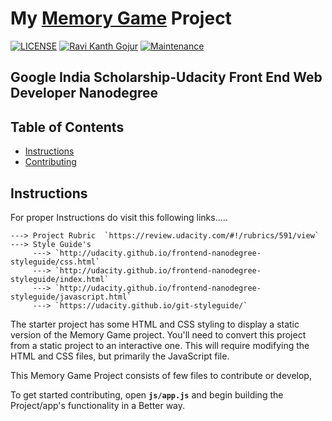 # My [Memory Game](https://ravireddy07.github.io/Project_Memory_Game/) Project

[![LICENSE](https://img.shields.io/github/license/ravireddy07/Project_Memory_Game)](https://github.com/ravireddy07/Project_Memory_Game/blob/master/LICENSE) [![Ravi Kanth Gojur](https://img.shields.io/badge/Author-@ravireddy07-gray.svg?colorA=gray&colorB=dodgerblue&logo=github)](https://github.com/ravireddy07/) [![Maintenance](https://img.shields.io/maintenance/yes/2020?color=green&logo=github)](https://github.com/ravireddy07/)


## Google India Scholarship-Udacity Front End Web Developer Nanodegree

## **Table of Contents**

* [Instructions](#instructions)
* [Contributing](#contributing)


## Instructions


For proper Instructions do visit this following links.....

    ---> Project Rubric  `https://review.udacity.com/#!/rubrics/591/view`
    ---> Style Guide's
         ---> `http://udacity.github.io/frontend-nanodegree-styleguide/css.html`
         ---> `http://udacity.github.io/frontend-nanodegree-styleguide/index.html`
         ---> `http://udacity.github.io/frontend-nanodegree-styleguide/javascript.html`
         ---> `https://udacity.github.io/git-styleguide/`

The starter project has some HTML and CSS styling to display a static version of the Memory Game project. You'll need to convert this project from a static project to an interactive one. This will require modifying the HTML and CSS files, but primarily the JavaScript file.

This Memory Game Project consists of few files to contribute or develop,

To get started contributing, open **`js/app.js`** and begin building the Project/app's functionality in a Better way.
